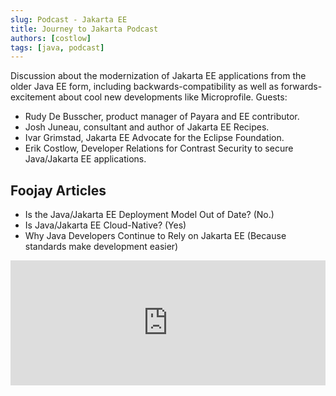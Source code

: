 ```yaml
---
slug: Podcast - Jakarta EE
title: Journey to Jakarta Podcast
authors: [costlow]
tags: [java, podcast]
---
```


Discussion about the modernization of Jakarta EE applications from the older Java EE form, including backwards-compatibility as well as forwards-excitement about cool new developments like Microprofile.
Guests:

- Rudy De Busscher, product manager of Payara and EE contributor.
- Josh Juneau, consultant and author of Jakarta EE Recipes.
- Ivar Grimstad, Jakarta EE Advocate for the Eclipse Foundation.
- Erik Costlow, Developer Relations for Contrast Security to secure Java/Jakarta EE applications.

## Foojay Articles

- Is the Java/Jakarta EE Deployment Model Out of Date? (No.)
- Is Java/Jakarta EE Cloud-Native? (Yes)
- Why Java Developers Continue to Rely on Jakarta EE (Because standards make development easier)

<iframe src="https://www.buzzsprout.com/1815553/9111849-journey-to-jakarta?client_source=small_player&iframe=true" loading="lazy" width="100%" height="200" frameborder="0" scrolling="no" title='Foojay - Friends of OpenJDK, Journey to Jakarta'></iframe>